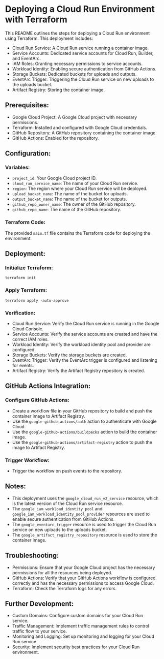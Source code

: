 # Deploying a Cloud Run Environment with Terraform

This README outlines the steps for deploying a Cloud Run environment using Terraform. This deployment includes:

- Cloud Run Service: A Cloud Run service running a container image.
- Service Accounts: Dedicated service accounts for Cloud Run, Builder, and EventArc.
- IAM Roles: Granting necessary permissions to service accounts.
- Workload Identity: Enabling secure authentication from GitHub Actions.
- Storage Buckets: Dedicated buckets for uploads and outputs.
- EventArc Trigger: Triggering the Cloud Run service on new uploads to the uploads bucket.
- Artifact Registry: Storing the container image.

## Prerequisites:

- Google Cloud Project: A Google Cloud project with necessary permissions.
- Terraform: Installed and configured with Google Cloud credentials.
- GitHub Repository: A GitHub repository containing the container image.
- GitHub Actions: Enabled for the repository.

## Configuration:

### Variables:

- `project_id`: Your Google Cloud project ID.
- `cloud_run_service_name`: The name of your Cloud Run service.
- `region`: The region where your Cloud Run service will be deployed.
- `upload_bucket_name`: The name of the bucket for uploads.
- `output_bucket_name`: The name of the bucket for outputs.
- `github_repo_owner_name`: The owner of the GitHub repository.
- `github_repo_name`: The name of the GitHub repository.

### Terraform Code:

The provided `main.tf` file contains the Terraform code for deploying the environment.

## Deployment:

### Initialize Terraform:

```shell
terraform init
```

### Apply Terraform:

```shell
terraform apply -auto-approve
```

### Verification:

- Cloud Run Service: Verify the Cloud Run service is running in the Google Cloud Console.
- Service Accounts: Verify the service accounts are created and have the correct IAM roles.
- Workload Identity: Verify the workload identity pool and provider are configured.
- Storage Buckets: Verify the storage buckets are created.
- EventArc Trigger: Verify the EventArc trigger is configured and listening for events.
- Artifact Registry: Verify the Artifact Registry repository is created.

## GitHub Actions Integration:

### Configure GitHub Actions:

- Create a workflow file in your GitHub repository to build and push the container image to Artifact Registry.
- Use the `google-github-actions/auth` action to authenticate with Google Cloud.
- Use the `google-github-actions/buildpacks` action to build the container image.
- Use the `google-github-actions/artifact-registry` action to push the image to Artifact Registry.

### Trigger Workflow:

- Trigger the workflow on push events to the repository.

## Notes:

- This deployment uses the `google_cloud_run_v2_service` resource, which is the latest version of the Cloud Run service resource.
- The `google_iam_workload_identity_pool` and `google_iam_workload_identity_pool_provider` resources are used to enable secure authentication from GitHub Actions.
- The `google_eventarc_trigger` resource is used to trigger the Cloud Run service on new uploads to the uploads bucket.
- The `google_artifact_registry_repository` resource is used to store the container image.

## Troubleshooting:

- Permissions: Ensure that your Google Cloud project has the necessary permissions for all the resources being deployed.
- GitHub Actions: Verify that your GitHub Actions workflow is configured correctly and has the necessary permissions to access Google Cloud.
- Terraform: Check the Terraform logs for any errors.

## Further Development:

- Custom Domains: Configure custom domains for your Cloud Run service.
- Traffic Management: Implement traffic management rules to control traffic flow to your service.
- Monitoring and Logging: Set up monitoring and logging for your Cloud Run service.
- Security: Implement security best practices for your Cloud Run environment.
